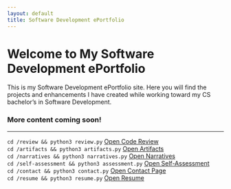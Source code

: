 ```yaml
---
layout: default
title: Software Development ePortfolio
---
```

# Welcome to My Software Development ePortfolio

This is my Software Development ePortfolio site. Here you will find the projects and enhancements I have created while working toward my CS bachelor’s in Software Development.

### **More content coming soon!**

---

<div class="card-container">
  <div class="terminal-card">
    <code>cd /review && python3 review.py</code>
    <a href="/review/">Open Code Review</a>
  </div>

  <div class="terminal-card">
    <code>cd /artifacts && python3 artifacts.py</code>
    <a href="/artifacts/">Open Artifacts</a>
  </div>

  <div class="terminal-card">
    <code>cd /narratives && python3 narratives.py</code>
    <a href="/narratives/">Open Narratives</a>
  </div>

  <div class="terminal-card">
    <code>cd /self-assessment && python3 assessment.py</code>
    <a href="/self-assessment/">Open Self-Assessment</a>
  </div>

  <div class="terminal-card">
    <code>cd /contact && python3 contact.py</code>
    <a href="/contact/">Open Contact Page</a>
  </div>

  <div class="terminal-card">
    <code>cd /resume && python3 resume.py</code>
    <a href="/resume/">Open Resume</a>
  </div>
</div>